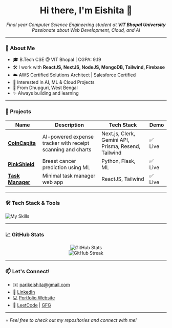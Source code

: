 <h1 align="center">Hi there, I'm Eishita 👋</h1>
<p align="center">
  <em>Final year Computer Science Engineering student at <strong>VIT Bhopal University</strong></em><br>
  <em>Passionate about Web Development, Cloud, and AI</em>
</p>

---

### 🚀 About Me

- 🎓 B.Tech CSE @ VIT Bhopal | CGPA: 9.19
- 🛠️ I work with **ReactJS, NextJS, NodeJS, MongoDB, Tailwind, Firebase**
- ☁️ AWS Certified Solutions Architect | Salesforce Certified
- 🤖 Interested in AI, ML & Cloud Projects
- 📍 From Dhupguri, West Bengal
- ✨ Always building and learning

---

### 💼 Projects

| Name | Description | Tech Stack | Demo |
|------|-------------|------------|------|
| **[CoinCapita](https://coincapita.vercel.app/)** | AI-powered expense tracker with receipt scanning and charts | Next.js, Clerk, Gemini API, Prisma, Resend, Tailwind | ✅ Live |
| **[PinkShield](https://pinkshield.onrender.com/)** | Breast cancer prediction using ML | Python, Flask, ML | ✅ Live |
| **[Task Manager](https://task-manager-seven-black.vercel.app/)** | Minimal task manager web app | ReactJS, Tailwind | ✅ Live |

---

### 🛠️ Tech Stack & Tools

![My Skills](https://skillicons.dev/icons?i=js,html,css,react,nextjs,nodejs,express,mongodb,tailwind,python,java,aws,git,github,figma,vscode,prisma)

---

### 📈 GitHub Stats

<p align="center">
  <img src="https://github-readme-stats.vercel.app/api?username=EishitaParik&show_icons=true&theme=radical" alt="GitHub Stats" />
  <br>
  <img src="https://github-readme-streak-stats.herokuapp.com/?user=EishitaParik&theme=radical" alt="GitHub Streak" />
</p>

---

### 📫 Let's Connect!

- ✉️ parikeishita@gmail.com  
- 🔗 [LinkedIn](https://www.linkedin.com/in/eishita-parik-298040239)  
- 💻 [Portfolio Website](https://coincapita.vercel.app/)  
- 🐍 [LeetCode](https://leetcode.com/u/EishitaParik/) | [GFG](https://www.geeksforgeeks.org/user/eishitadrxo/)

---

⭐️ *Feel free to check out my repositories and connect with me!*

